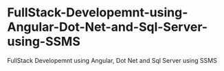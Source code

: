 # FullStack-Developemnt-using-Angular-Dot-Net-and-Sql-Server-using-SSMS
FullStack Developemnt using Angular, Dot Net and Sql Server using SSMS
